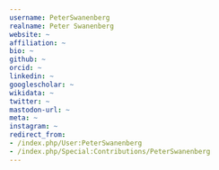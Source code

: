 ```yaml
---
username: PeterSwanenberg
realname: Peter Swanenberg
website: ~
affiliation: ~
bio: ~
github: ~
orcid: ~
linkedin: ~
googlescholar: ~
wikidata: ~
twitter: ~
mastodon-url: ~
meta: ~
instagram: ~
redirect_from:
- /index.php/User:PeterSwanenberg
- /index.php/Special:Contributions/PeterSwanenberg
---
```


